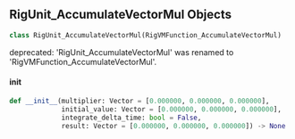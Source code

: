 ## RigUnit_AccumulateVectorMul Objects

```python
class RigUnit_AccumulateVectorMul(RigVMFunction_AccumulateVectorMul)
```

deprecated: 'RigUnit_AccumulateVectorMul' was renamed to 'RigVMFunction_AccumulateVectorMul'.

<a id="unreal.RigUnit_AccumulateVectorMul.__init__"></a>

#### __init__

```python
def __init__(multiplier: Vector = [0.000000, 0.000000, 0.000000],
             initial_value: Vector = [0.000000, 0.000000, 0.000000],
             integrate_delta_time: bool = False,
             result: Vector = [0.000000, 0.000000, 0.000000]) -> None
```

<a id="unreal.RigVMFunction_AccumulateQuatMul"></a>